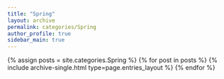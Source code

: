 ```yaml
---
title: "Spring"
layout: archive
permalink: categories/Spring
author_profile: true
sidebar_main: true
---
```



{% assign posts = site.categories.Spring %}
{% for post in posts %} 
{% include archive-single.html type=page.entries_layout %} 
{% endfor %}